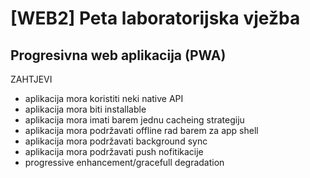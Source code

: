 # [WEB2] Peta laboratorijska vježba
## Progresivna web aplikacija (PWA)

ZAHTJEVI
- aplikacija mora koristiti neki native API
- aplikacija mora biti installable
- aplikacija mora imati barem jednu cacheing strategiju
- aplikacija mora podržavati offline rad barem za app shell
- aplikacija mora podržavati background sync
- aplikacija mora podržavati push nofitikacije
- progressive enhancement/gracefull degradation
